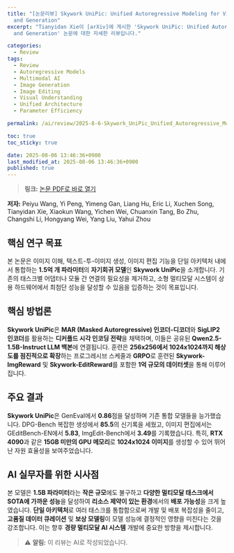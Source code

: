 ```yaml
---
title: "[논문리뷰] Skywork UniPic: Unified Autoregressive Modeling for Visual Understanding
  and Generation"
excerpt: "Tianyidan Xie이 [arXiv]에 게시한 'Skywork UniPic: Unified Autoregressive Modeling for Visual Understanding
  and Generation' 논문에 대한 자세한 리뷰입니다."

categories:
  - Review
tags:
  - Review
  - Autoregressive Models
  - Multimodal AI
  - Image Generation
  - Image Editing
  - Visual Understanding
  - Unified Architecture
  - Parameter Efficiency

permalink: /ai/review/2025-8-6-Skywork_UniPic_Unified_Autoregressive_Modeling_for_Visual_Understanding_and_Generation/

toc: true
toc_sticky: true

date: 2025-08-06 13:46:36+0900
last_modified_at: 2025-08-06 13:46:36+0900
published: true
---
```

> **링크:** [논문 PDF로 바로 열기](https://arxiv.org/abs/2508.03320)

**저자:** Peiyu Wang, Yi Peng, Yimeng Gan, Liang Hu, Eric Li, Xuchen Song, Tianyidan Xie, Xiaokun Wang, Yichen Wei, Chuanxin Tang, Bo Zhu, Changshi Li, Hongyang Wei, Yang Liu, Yahui Zhou



## 핵심 연구 목표
본 논문은 이미지 이해, 텍스트-투-이미지 생성, 이미지 편집 기능을 단일 아키텍처 내에서 통합하는 **1.5억 개 파라미터**의 **자기회귀 모델**인 **Skywork UniPic**을 소개합니다. 기존의 태스크별 어댑터나 모듈 간 연결의 필요성을 제거하고, 소형 멀티모달 시스템이 상용 하드웨어에서 최첨단 성능을 달성할 수 있음을 입증하는 것이 목표입니다.

## 핵심 방법론
**Skywork UniPic**은 **MAR (Masked Autoregressive) 인코더-디코더**와 **SigLIP2 인코더**를 활용하는 **디커플드 시각 인코딩 전략**을 채택하며, 이들은 공유된 **Qwen2.5-1.5B-Instruct LLM 백본**에 연결됩니다. 훈련은 **256x256에서 1024x1024까지 해상도를 점진적으로 확장**하는 프로그레시브 스케줄과 **GRPO**로 훈련된 **Skywork-ImgReward** 및 **Skywork-EditReward**를 포함한 **1억 규모의 데이터셋**을 통해 이루어집니다.

## 주요 결과
**Skywork UniPic**은 GenEval에서 **0.86**점을 달성하며 기존 통합 모델들을 능가했습니다. DPG-Bench 복잡한 생성에서 **85.5**의 신기록을 세웠고, 이미지 편집에서는 GEditBench-EN에서 **5.83**, ImgEdit-Bench에서 **3.49**를 기록했습니다. 특히, **RTX 4090**과 같은 **15GB 미만의 GPU 메모리**로 **1024x1024 이미지**를 생성할 수 있어 뛰어난 자원 효율성을 보여주었습니다.

## AI 실무자를 위한 시사점
본 모델은 **1.5B 파라미터**라는 **작은 규모**에도 불구하고 **다양한 멀티모달 태스크에서 SOTA에 가까운 성능**을 달성하여 **리소스 제약이 있는 환경**에서의 **배포 가능성**을 크게 높였습니다. **단일 아키텍처**로 여러 태스크를 통합함으로써 개발 및 배포 복잡성을 줄이고, **고품질 데이터 큐레이션** 및 **보상 모델링**이 모델 성능에 결정적인 영향을 미친다는 것을 강조합니다. 이는 향후 **경량 멀티모달 AI 시스템** 개발에 중요한 방향을 제시합니다.

> ⚠️ **알림:** 이 리뷰는 AI로 작성되었습니다.